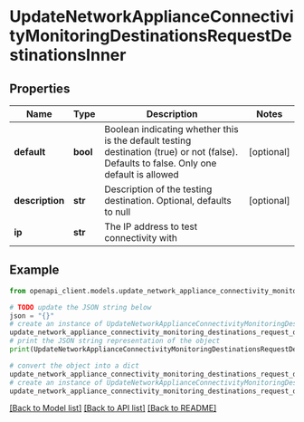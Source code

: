 # UpdateNetworkApplianceConnectivityMonitoringDestinationsRequestDestinationsInner


## Properties

Name | Type | Description | Notes
------------ | ------------- | ------------- | -------------
**default** | **bool** | Boolean indicating whether this is the default testing destination (true) or not (false). Defaults to false. Only one default is allowed | [optional] 
**description** | **str** | Description of the testing destination. Optional, defaults to null | [optional] 
**ip** | **str** | The IP address to test connectivity with | 

## Example

```python
from openapi_client.models.update_network_appliance_connectivity_monitoring_destinations_request_destinations_inner import UpdateNetworkApplianceConnectivityMonitoringDestinationsRequestDestinationsInner

# TODO update the JSON string below
json = "{}"
# create an instance of UpdateNetworkApplianceConnectivityMonitoringDestinationsRequestDestinationsInner from a JSON string
update_network_appliance_connectivity_monitoring_destinations_request_destinations_inner_instance = UpdateNetworkApplianceConnectivityMonitoringDestinationsRequestDestinationsInner.from_json(json)
# print the JSON string representation of the object
print(UpdateNetworkApplianceConnectivityMonitoringDestinationsRequestDestinationsInner.to_json())

# convert the object into a dict
update_network_appliance_connectivity_monitoring_destinations_request_destinations_inner_dict = update_network_appliance_connectivity_monitoring_destinations_request_destinations_inner_instance.to_dict()
# create an instance of UpdateNetworkApplianceConnectivityMonitoringDestinationsRequestDestinationsInner from a dict
update_network_appliance_connectivity_monitoring_destinations_request_destinations_inner_from_dict = UpdateNetworkApplianceConnectivityMonitoringDestinationsRequestDestinationsInner.from_dict(update_network_appliance_connectivity_monitoring_destinations_request_destinations_inner_dict)
```
[[Back to Model list]](../README.md#documentation-for-models) [[Back to API list]](../README.md#documentation-for-api-endpoints) [[Back to README]](../README.md)


